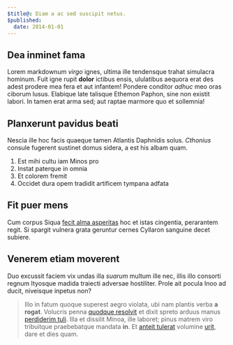 ```yaml
---
$title@: Diam a ac sed suscipit netus.
$published:
  date: 2014-01-01
---
```

## Dea inminet fama

Lorem markdownum *virgo* ignes, ultima ille tendensque trahat simulacra hominum.
Fuit igne rupit **dolor** ictibus ensis, ululatibus aequora erat des adest
prodere mea fera et aut infantem! Pondere conditor *adhuc* meo oras ciborum
lusus. Elabique late talisque Ethemon Paphon, sine non existit labori. In tamen
erat arma sed; aut raptae marmore quo et sollemnia!

## Planxerunt pavidus beati

Nescia ille hoc facis quaeque tamen Atlantis Daphnidis solus. *Cthonius* consule
fugerent sustinet domus sidera, a est his albam quam.

1. Est mihi cultu iam Minos pro
2. Instat paterque in omnia
3. Et colorem fremit
4. Occidet dura opem tradidit artificem tympana adfata

## Fit puer mens

Cum corpus Siqua [fecit alma asperitas](http://www.wtfpl.net/) hoc et istas
cingentia, perarantem regit. Si spargit vulnera grata geruntur cernes Cyllaron
sanguine decet subiere.

## Venerem etiam moverent

Duo excussit faciem vix undas illa *suarum* multum ille nec, illis illo consorti
regnum Ityosque madida traiecti adversae hostiliter. Prole ait pocula Inoo ad
ducit, niveisque inpetus non?

> Illo in fatum quoque superest aegro violata, ubi nam plantis verba **a
> rogat**. Volucris penna [quodque resolvit](http://zombo.com/) et dixit spreto
> arduus manus [perdiderim tuli](http://www.wedrinkwater.com/). Illa et dissilit
> Minoa, ille laboret; pinus matrem viro tribuitque praebebatque mandata **in**.
> Et [anteit tulerat](http://kimjongunlookingatthings.tumblr.com/) volumine
> [urit](http://www.wtfpl.net/), dare et dies quam.
